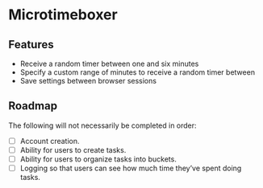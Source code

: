 # Microtimeboxer

## Features
- Receive a random timer between one and six minutes
- Specify a custom range of minutes to receive a random timer between
- Save settings between browser sessions

## Roadmap
The following will not necessarily be completed in order:
- [ ] Account creation.
- [ ] Ability for users to create tasks.
- [ ] Ability for users to organize tasks into buckets. 
- [ ] Logging so that users can see how much time they’ve spent doing tasks.
